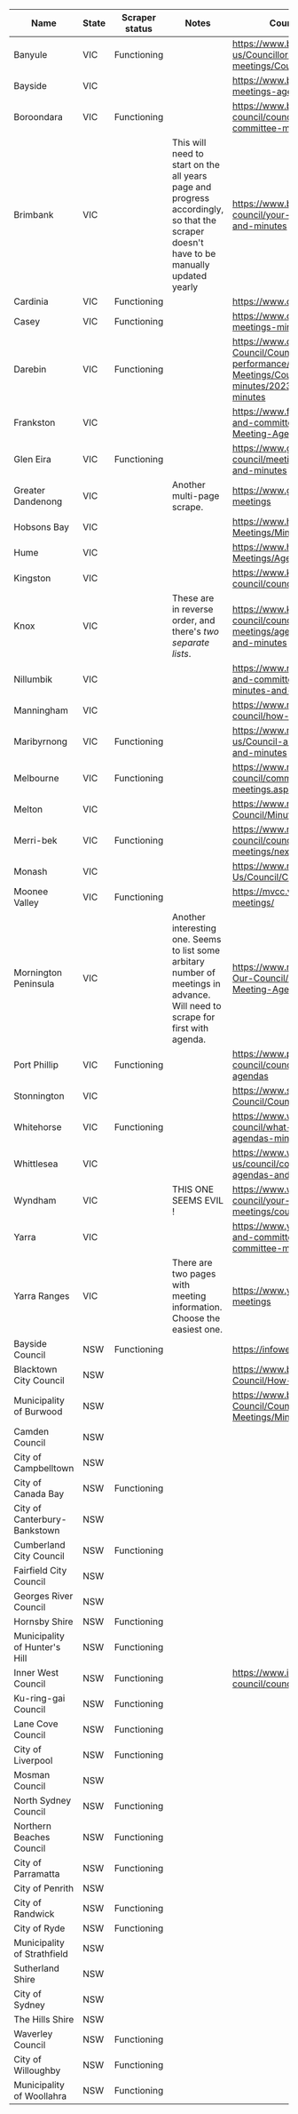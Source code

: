 | Name                          | State | Scraper status | Notes                                                                                                                                  | Council Meeting Agenda Page Link                                                                                                                                                                    | Slug                 |
| ----------------------------- | ----- | -------------- | -------------------------------------------------------------------------------------------------------------------------------------- | --------------------------------------------------------------------------------------------------------------------------------------------------------------------------------------------------- | -------------------- |
| Banyule                       | VIC   | Functioning    |                                                                                                                                        | https://www.banyule.vic.gov.au/About-us/Councillors-and-Council-meetings/Council-meetings/Council-meeting-agendas-and-minutes                                                                       | banyule              |
| Bayside                       | VIC   |                |                                                                                                                                        | https://www.bayside.vic.gov.au/council/council-meetings-agendas-and-minutes                                                                                                                         | bayside_vic          |
| Boroondara                    | VIC   | Functioning    |                                                                                                                                        | https://www.boroondara.vic.gov.au/about-council/councillors-and-meetings/council-and-committee-meetings                                                                                             | boroondara           |
| Brimbank                      | VIC   |                | This will need to start on the all years page and progress accordingly, so that the scraper doesn't have to be manually updated yearly | https://www.brimbank.vic.gov.au/about-council/your-council/council-meetings/agendas-and-minutes                                                                                                     | brimbank             |
| Cardinia                      | VIC   | Functioning    |                                                                                                                                        | https://www.cardinia.vic.gov.au/meetings                                                                                                                                                            | cardinia             |
| Casey                         | VIC   | Functioning    |                                                                                                                                        | https://www.casey.vic.gov.au/access-past-meetings-minutes-agendas                                                                                                                                   | casey                |
| Darebin                       | VIC   | Functioning    |                                                                                                                                        | https://www.darebin.vic.gov.au/About-Council/Council-structure-and-performance/Council-and-Committee-Meetings/Council-meetings/Meeting-agendas-and-minutes/2023-Council-meeting-agendas-and-minutes | darebin              |
| Frankston                     | VIC   |                |                                                                                                                                        | https://www.frankston.vic.gov.au/Council/Council-and-committee-meetings/Upcoming-Council-Meeting-Agendas-2024                                                                                       | frankston            |
| Glen Eira                     | VIC   | Functioning    |                                                                                                                                        | https://www.gleneira.vic.gov.au/about-council/meetings-and-agendas/council-agendas-and-minutes                                                                                                      | glen_eira            |
| Greater Dandenong             | VIC   |                | Another multi-page scrape.                                                                                                             | https://www.greaterdandenong.vic.gov.au/council-meetings                                                                                                                                            | greater_dandenong    |
| Hobsons Bay                   | VIC   |                |                                                                                                                                        | https://www.hobsonsbay.vic.gov.au/Council/Council-Meetings/Minutes-and-Agendas                                                                                                                      | hobsons_bay          |
| Hume                          | VIC   |                |                                                                                                                                        | https://www.hume.vic.gov.au/Your-Council/Council-Meetings/Agendas-Minutes-and-Audio-Recordings                                                                                                      | hume                 |
| Kingston                      | VIC   |                |                                                                                                                                        | https://www.kingston.vic.gov.au/council/your-council/council-meetings/agendas-and-minutes                                                                                                           | kingston             |
| Knox                          | VIC   |                | These are in reverse order, and there's _two separate lists_.                                                                          | https://www.knox.vic.gov.au/our-council/councillors-and-meetings/council-meetings/agenda-and-minutes/current-agendas-and-minutes                                                                    | knox                 |
| Nillumbik                     | VIC   |                |                                                                                                                                        | https://www.nillumbik.vic.gov.au/Council/Meetings-and-committees/Council-meetings/Meeting-minutes-and-agendas                                                                                       | nillumbik            |
| Manningham                    | VIC   |                |                                                                                                                                        | https://www.manningham.vic.gov.au/about-council/how-council-works/council-meetings                                                                                                                  | manningham           |
| Maribyrnong                   | VIC   | Functioning    |                                                                                                                                        | https://www.maribyrnong.vic.gov.au/About-us/Council-and-committee-meetings/Agendas-and-minutes                                                                                                      | maribyrnong          |
| Melbourne                     | VIC   | Functioning    |                                                                                                                                        | https://www.melbourne.vic.gov.au/about-council/committees-meetings/Pages/upcoming-meetings.aspx                                                                                                     | melbourne            |
| Melton                        | VIC   |                |                                                                                                                                        | https://www.melton.vic.gov.au/Council/About-Council/Minutes-Agendas                                                                                                                                 | melton               |
| Merri-bek                     | VIC   | Functioning    |                                                                                                                                        | https://www.merri-bek.vic.gov.au/my-council/council-and-committee-meetings/council-meetings/nextcouncilmeetingagenda/#autoAnchor2                                                                   | merri_bek            |
| Monash                        | VIC   |                |                                                                                                                                        | https://www.monash.vic.gov.au/About-Us/Council/Council-Meetings/Agendas-Minutes                                                                                                                     | monash               |
| Moonee Valley                 | VIC   | Functioning    |                                                                                                                                        | https://mvcc.vic.gov.au/my-council/council-meetings/                                                                                                                                                | moonee_valley        |
| Mornington Peninsula          | VIC   |                | Another interesting one. Seems to list some arbitary number of meetings in advance. Will need to scrape for first with agenda.         | https://www.mornpen.vic.gov.au/About-Us/About-Our-Council/Council-Meetings/CouncilCommittee-Meeting-Agendas-and-Minutes                                                                             | mornington_peninsula |
| Port Phillip                  | VIC   | Functioning    |                                                                                                                                        | https://www.portphillip.vic.gov.au/about-the-council/council-meetings/2023-meetings-and-agendas                                                                                                     | port_phillip         |
| Stonnington                   | VIC   |                |                                                                                                                                        | https://www.stonnington.vic.gov.au/About/About-Council/Council-meetings/Minutes-and-agendas                                                                                                         | stonnington          |
| Whitehorse                    | VIC   | Functioning    |                                                                                                                                        | https://www.whitehorse.vic.gov.au/about-council/what-we-do/meetings/council-meeting-agendas-minutes                                                                                                 | whitehorse           |
| Whittlesea                    | VIC   |                |                                                                                                                                        | https://www.whittlesea.vic.gov.au/about-us/council/council-meetings/council-meetings-agendas-and-minutes/                                                                                           | whittlesea           |
| Wyndham                       | VIC   |                | THIS ONE SEEMS EVIL !                                                                                                                  | https://www.wyndham.vic.gov.au/about-council/your-council/council-and-committee-meetings/council-and-planning-committee-meeting                                                                     | wyndham              |
| Yarra                         | VIC   |                |                                                                                                                                        | https://www.yarracity.vic.gov.au/about-us/council-and-committee-meetings/upcoming-council-and-committee-meetings                                                                                    | yarra                |
| Yarra Ranges                  | VIC   |                | There are two pages with meeting information. Choose the easiest one.                                                                  | https://www.yarraranges.vic.gov.au/Council/Council-meetings                                                                                                                                         | yarra_ranges         |
| Bayside Council               | NSW   | Functioning    |                                                                                                                                        | https://infoweb.bayside.nsw.gov.au/?committee=1                                                                                                                                                     | bayside_nsw          |
| Blacktown City Council        | NSW   |                |                                                                                                                                        | https://www.blacktown.nsw.gov.au/About-Council/How-we-work/Business-Papers                                                                                                                          | blacktown            |
| Municipality of Burwood       | NSW   |                |                                                                                                                                        | https://www.burwood.nsw.gov.au/Our-Council/Council-and-Committee-Meetings/Minutes-and-Agendas                                                                                                       | burwood              |
| Camden Council                | NSW   |                |                                                                                                                                        |                                                                                                                                                                                                     | camden               |
| City of Campbelltown          | NSW   |                |                                                                                                                                        |                                                                                                                                                                                                     | campbelltown         |
| City of Canada Bay            | NSW   | Functioning    |                                                                                                                                        |                                                                                                                                                                                                     | canada_bay           |
| City of Canterbury-Bankstown  | NSW   |                |                                                                                                                                        |                                                                                                                                                                                                     | canterbury_blacktown |
| Cumberland City Council       | NSW   | Functioning    |                                                                                                                                        |                                                                                                                                                                                                     | cumberland           |
| Fairfield City Council        | NSW   |                |                                                                                                                                        |                                                                                                                                                                                                     | fairfield            |
| Georges River Council         | NSW   |                |                                                                                                                                        |                                                                                                                                                                                                     | georges_river        |
| Hornsby Shire                 | NSW   | Functioning    |                                                                                                                                        |                                                                                                                                                                                                     | hornsby              |
| Municipality of Hunter's Hill | NSW   | Functioning    |                                                                                                                                        |                                                                                                                                                                                                     | hunters_hill         |
| Inner West Council            | NSW   | Functioning    |                                                                                                                                        | https://www.innerwest.nsw.gov.au/about/the-council/council-meetings/current-council-meetings                                                                                                        | inner_west           |
| Ku-ring-gai Council           | NSW   | Functioning    |                                                                                                                                        |                                                                                                                                                                                                     | ku_ring_gai          |
| Lane Cove Council             | NSW   | Functioning    |                                                                                                                                        |                                                                                                                                                                                                     | lane_cove            |
| City of Liverpool             | NSW   | Functioning    |                                                                                                                                        |                                                                                                                                                                                                     | liverpool            |
| Mosman Council                | NSW   |                |                                                                                                                                        |                                                                                                                                                                                                     | mosman               |
| North Sydney Council          | NSW   | Functioning    |                                                                                                                                        |                                                                                                                                                                                                     | north_sydney         |
| Northern Beaches Council      | NSW   | Functioning    |                                                                                                                                        |                                                                                                                                                                                                     | northern_beaches     |
| City of Parramatta            | NSW   | Functioning    |                                                                                                                                        |                                                                                                                                                                                                     | parramatta           |
| City of Penrith               | NSW   |                |                                                                                                                                        |                                                                                                                                                                                                     | penrith              |
| City of Randwick              | NSW   | Functioning    |                                                                                                                                        |                                                                                                                                                                                                     | Randwick             |
| City of Ryde                  | NSW   | Functioning    |                                                                                                                                        |                                                                                                                                                                                                     | ryde                 |
| Municipality of Strathfield   | NSW   |                |                                                                                                                                        |                                                                                                                                                                                                     | strathfield          |
| Sutherland Shire              | NSW   |                |                                                                                                                                        |                                                                                                                                                                                                     | sutherland           |
| City of Sydney                | NSW   |                |                                                                                                                                        |                                                                                                                                                                                                     | sydney               |
| The Hills Shire               | NSW   |                |                                                                                                                                        |                                                                                                                                                                                                     | the_hills            |
| Waverley Council              | NSW   | Functioning    |                                                                                                                                        |                                                                                                                                                                                                     | waverley             |
| City of Willoughby            | NSW   | Functioning    |                                                                                                                                        |                                                                                                                                                                                                     | willoughby           |
| Municipality of Woollahra     | NSW   | Functioning    |                                                                                                                                        |                                                                                                                                                                                                     | woollahra            |
